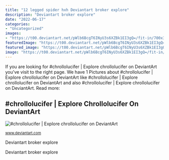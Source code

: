 ```yaml
---
title: "12 legged spider hxh Deviantart broker explore"
description: "Deviantart broker explore"
date: "2022-06-17"
categories:
- "Uncategorized"
images:
- "https://t00.deviantart.net/pWlb6BcgT6INyU3s6XZBk1EI3gQ=/fit-in/700x350/filters:fixed_height(100,100):origin()/pre00/ba96/th/pre/i/2013/198/d/e/the_information_broker_by_trollerbridge-d6dyhsg.png"
featuredImage: "https://t00.deviantart.net/pWlb6BcgT6INyU3s6XZBk1EI3gQ=/fit-in/700x350/filters:fixed_height(100,100):origin()/pre00/ba96/th/pre/i/2013/198/d/e/the_information_broker_by_trollerbridge-d6dyhsg.png"
featured_image: "https://t00.deviantart.net/pWlb6BcgT6INyU3s6XZBk1EI3gQ=/fit-in/700x350/filters:fixed_height(100,100):origin()/pre00/ba96/th/pre/i/2013/198/d/e/the_information_broker_by_trollerbridge-d6dyhsg.png"
image: "https://t00.deviantart.net/pWlb6BcgT6INyU3s6XZBk1EI3gQ=/fit-in/700x350/filters:fixed_height(100,100):origin()/pre00/ba96/th/pre/i/2013/198/d/e/the_information_broker_by_trollerbridge-d6dyhsg.png"
---
```


If you are looking for #chrollolucifer | Explore chrollolucifer on DeviantArt you've visit to the right page. We have 1 Pictures about #chrollolucifer | Explore chrollolucifer on DeviantArt like #chrollolucifer | Explore chrollolucifer on DeviantArt and also #chrollolucifer | Explore chrollolucifer on DeviantArt. Read more:

## #chrollolucifer | Explore Chrollolucifer On DeviantArt

![#chrollolucifer | Explore chrollolucifer on DeviantArt](https://t00.deviantart.net/pWlb6BcgT6INyU3s6XZBk1EI3gQ=/fit-in/700x350/filters:fixed_height(100,100):origin()/pre00/ba96/th/pre/i/2013/198/d/e/the_information_broker_by_trollerbridge-d6dyhsg.png "Deviantart broker explore")

<small>www.deviantart.com</small>

Deviantart broker explore

Deviantart broker explore

